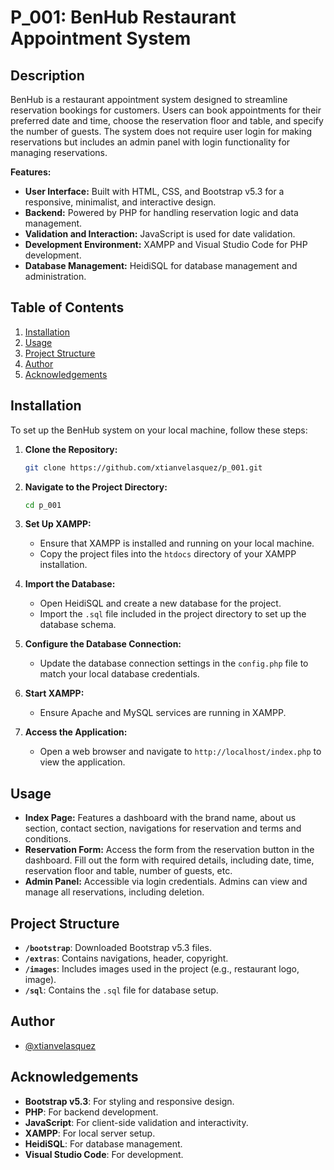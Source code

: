 # P_001: BenHub Restaurant Appointment System

## Description

BenHub is a restaurant appointment system designed to streamline reservation bookings for customers. Users can book appointments for their preferred date and time, choose the reservation floor and table, and specify the number of guests. The system does not require user login for making reservations but includes an admin panel with login functionality for managing reservations.

**Features:**
- **User Interface:** Built with HTML, CSS, and Bootstrap v5.3 for a responsive, minimalist, and interactive design.
- **Backend:** Powered by PHP for handling reservation logic and data management.
- **Validation and Interaction:** JavaScript is used for date validation.
- **Development Environment:** XAMPP and Visual Studio Code for PHP development.
- **Database Management:** HeidiSQL for database management and administration.

## Table of Contents

1. [Installation](#installation)
2. [Usage](#usage)
3. [Project Structure](#project-structure)
4. [Author](#author)
5. [Acknowledgements](#acknowledgements)

## Installation

To set up the BenHub system on your local machine, follow these steps:

1. **Clone the Repository:**
   ```bash
   git clone https://github.com/xtianvelasquez/p_001.git
   ```

2. **Navigate to the Project Directory:**
   ```bash
   cd p_001
   ```

3. **Set Up XAMPP:**
   - Ensure that XAMPP is installed and running on your local machine.
   - Copy the project files into the `htdocs` directory of your XAMPP installation.

4. **Import the Database:**
   - Open HeidiSQL and create a new database for the project.
   - Import the `.sql` file included in the project directory to set up the database schema.

5. **Configure the Database Connection:**
   - Update the database connection settings in the `config.php` file to match your local database credentials.

6. **Start XAMPP:**
   - Ensure Apache and MySQL services are running in XAMPP.

7. **Access the Application:**
   - Open a web browser and navigate to `http://localhost/index.php` to view the application.

## Usage

- **Index Page:** Features a dashboard with the brand name, about us section, contact section, navigations for reservation and  terms and conditions.
- **Reservation Form:** Access the form from the reservation button in the dashboard. Fill out the form with required details, including date, time, reservation floor and table, number of guests, etc.
- **Admin Panel:** Accessible via login credentials. Admins can view and manage all reservations, including deletion.

## Project Structure

- **`/bootstrap`**: Downloaded Bootstrap v5.3 files.
- **`/extras`**: Contains navigations, header, copyright.
- **`/images`**: Includes images used in the project (e.g., restaurant logo, image).
- **`/sql`**: Contains the `.sql` file for database setup.

## Author

- [@xtianvelasquez](https://github.com/xtianvelasquez)

## Acknowledgements

- **Bootstrap v5.3**: For styling and responsive design.
- **PHP**: For backend development.
- **JavaScript**: For client-side validation and interactivity.
- **XAMPP**: For local server setup.
- **HeidiSQL**: For database management.
- **Visual Studio Code**: For development.
